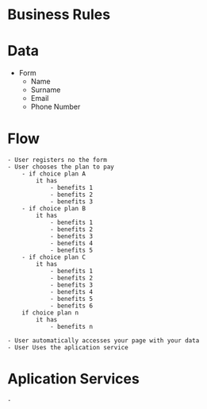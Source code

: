 # Business Rules

# Data
- Form
    - Name
    - Surname
    - Email
    - Phone Number

# Flow

    - User registers no the form
    - User chooses the plan to pay
        - if choice plan A
            it has
                - benefits 1
                - benefits 2
                - benefits 3
        - if choice plan B
            it has
                - benefits 1
                - benefits 2
                - benefits 3
                - benefits 4
                - benefits 5
        - if choice plan C
            it has
                - benefits 1
                - benefits 2
                - benefits 3
                - benefits 4
                - benefits 5
                - benefits 6
        if choice plan n
            it has
                - benefits n

    - User automatically accesses your page with your data
    - User Uses the aplication service

#  Aplication Services
    
    - 